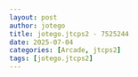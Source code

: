 ```yaml
---
layout: post
author: jotego
title: jotego.jtcps2 - 7525244
date: 2025-07-04
categories: [Arcade, jtcps2]
tags: [jotego.jtcps2]
---
```


